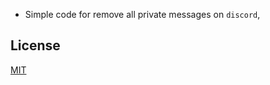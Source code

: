 * Simple code for remove all private messages on `discord`,
## License
[MIT](https://choosealicense.com/licenses/mit/)
